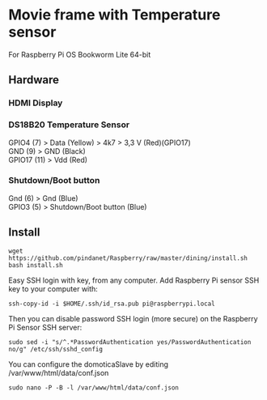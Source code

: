 # Movie frame with Temperature sensor
For Raspberry Pi OS Bookworm Lite 64-bit
## Hardware

### HDMI Display

### DS18B20 Temperature Sensor
GPIO4 (7) > Data (Yellow) > 4k7 > 3,3 V (Red)(GPIO17)<br>
GND (9) > GND (Black)<br>
GPIO17 (11) > Vdd (Red)

### Shutdown/Boot button
Gnd (6) > Gnd (Blue)<br>
GPIO3 (5) > Shutdown/Boot button (Blue)

## Install

    wget https://github.com/pindanet/Raspberry/raw/master/dining/install.sh
    bash install.sh

Easy SSH login with key, from any computer.
Add Raspberry Pi sensor SSH key to your computer with:

    ssh-copy-id -i $HOME/.ssh/id_rsa.pub pi@raspberrypi.local
Then you can disable password SSH login (more secure) on the Raspberry Pi Sensor SSH server:

    sudo sed -i "s/^.*PasswordAuthentication yes/PasswordAuthentication no/g" /etc/ssh/sshd_config
You can configure the domoticaSlave by editing /var/www/html/data/conf.json

    sudo nano -P -B -l /var/www/html/data/conf.json
